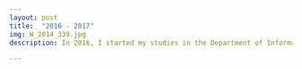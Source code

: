 ```yaml
---
layout: post
title:  "2016 - 2017"
img: W_2014_339.jpg
description: In 2016, I started my studies in the Department of Informatics at Ionian University. During that year I started coding in C/C++ and created/contributed to various projects since then. I also attended several seminars such as Grow Greek Tourism Online by Google and a lecture by Clifford Kentros about "Transgenic investigation of neural circuits".

---
```



